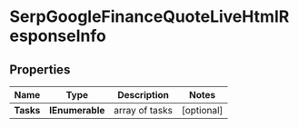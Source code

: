 # SerpGoogleFinanceQuoteLiveHtmlResponseInfo


## Properties

| Name | Type | Description | Notes |
|------------ | ------------- | ------------- | -------------|
**Tasks** | **IEnumerable<SerpGoogleFinanceQuoteLiveHtmlTaskInfo>** | array of tasks |[optional]|